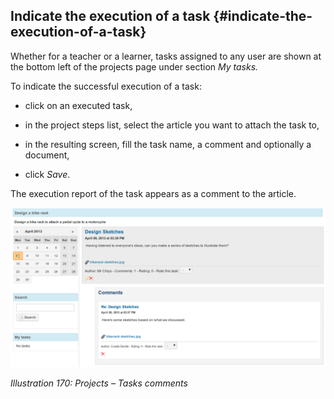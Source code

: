 ## Indicate the execution of a task {#indicate-the-execution-of-a-task}

Whether for a teacher or a learner, tasks assigned to any user are shown at the bottom left of the projects page under section _My tasks._

To indicate the successful execution of a task:

*   click on an executed task,

*   in the project steps list, select the article you want to attach the task to,

*   in the resulting screen, fill the task name, a comment and optionally a document,

*   click _Save_.

The execution report of the task appears as a comment to the article.

![](../assets/images240.png)

*Illustration 170: Projects – Tasks comments*